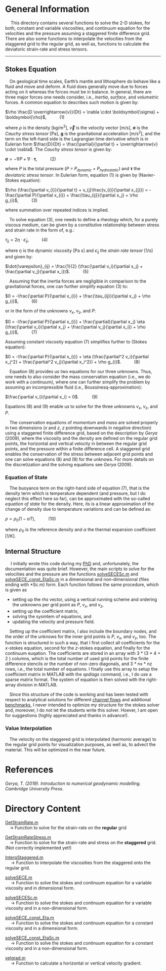 # General Information

&emsp; This directory contains several functions to solve the 2-D stokes, for both, constant and variable viscosities, and continuum equation for the velocities and the pressure assuming a staggered finite difference grid. There are also some functions to interpolate the velocities from the staggered grid to the regular grid, as well as, functions to calculate the deviatoric strain-rate and stress tensors. 

------------------------------------------------------------------------------------------

## Stokes Equation 
&emsp;On geological time scales, Earth’s mantle and lithosphere do behave like a fluid and move and deform. A fluid does generally move due to forces acting on it whereas the forces must be in balance. In general, there are three major forces one needs consider, i.e., *inertia*, *surface*, and *volumetric* forces. A common equation to describes such motion is given by: 

$\rho \frac{D \overrightarrow{v}}{Dt} = \nabla \cdot \boldsymbol{\sigma} + \boldsymbol{\rho}$,&emsp;&emsp;&emsp;(1)

where *ρ* is the density [kg/m<sup>3</sup>], $\overrightarrow{v}$ is the velocity vector [m/s], $\boldsymbol{\sigma}$ is the *Cauchy stress tensor* [Pa], $\boldsymbol{g}$ is the gravitational acceleration [m/s<sup>2</sup>], and the term on the left-hand side is the Lagrangian time derivative which is in Eulerian form $\frac{D}{Dt} = \frac{\partial}{\partial t} + \overrightarrow{v} \cdot \nabla$. The *Cauchy stress tensor* is given by: 

$\boldsymbol{\sigma} = -\nabla P + \nabla \cdot \boldsymbol{\tau}$,&emsp;&emsp;&emsp;(2)

where *P* is the total pressure (*P = P<sub>dynamic</sub> + P<sub>hydrostatic</sub>*) and $\boldsymbol{\tau}$ the *deviatoric stress tensor*. In Eulerian form, equation (1) is given by (Navier-Stokes equation):

$\rho (\frac{\partial v_{i}}{\partial t} + v_{j}\frac{v_{i}}{\partial x_{j}}) = -\frac{\partial P}{\partial x_{i}} + \frac{\tau_{ij}}{\partial x_j} + \rho g_{i}$,&emsp;&emsp;&emsp;(3)

where summation over repeated indices is implied. 

&emsp;To solve equation (3), one needs to define a rheology which, for a purely viscous medium, can be given by a constitutive relationship between stress and strain rate in the form of, e.g.:

$\tau_{ij} = 2 \eta \cdot \dot{\varepsilon}_{ij}$,&emsp;&emsp;&emsp;(4)

where $\eta$ is the dynamic viscosity [Pa s] and $\dot{\varepsilon}_{ij}$ the *strain rate tensor* [1/s] and given by: 

$\dot{\varepsilon}_{ij} = \frac{1}{2} (\frac{\partial v_i}{\partial x_j} + \frac{\partial v_j}{\partial x_i})$.&emsp;&emsp;&emsp;(5)

&emsp;Assuming that the inertia forces are negligible in comparison to the gravitational forces, one can further simplify equation (3) to:

$0 = -\frac{\partial P}{\partial x_{i}} + \frac{\tau_{ij}}{\partial x_j} + \rho g_{i}$,&emsp;&emsp;&emsp;(6)

or in the form of the unknowns *v<sub>x</sub>*, *v<sub>z</sub>*, and *P*:

$0 = -\frac{\partial P}{\partial x_{i}} + \frac{\partial}{\partial x_j} \eta (\frac{\partial v_i}{\partial x_j} + \frac{\partial v_j}{\partial x_i}) + \rho g_{i}$,&emsp;&emsp;&emsp;(7)

Assuming constant viscosity equation (7) simplifies further to (Stokes equation): 

$0 = -\frac{\partial P}{\partial x_{i}} + \eta (\frac{\partial^2 v_i}{\partial x_j^2} + \frac{\partial^2 v_j}{\partial x_i^2}) + \rho g_{i}$.&emsp;&emsp;&emsp;(8)

&emsp;Equation (8) provides us two equations for our three unknowns. Thus, one needs to also consider the mass conservation equation (i.e., we do work with a continuum), where one can further simplify the problem by assuming an incompressible fluid (i.e., Boussinesq-approximation):

$\frac{\partial v_i}{\partial x_i} = 0$.&emsp;&emsp;&emsp;(9)

Equations (8) and (9) enable us to solve for the three unknowns *v<sub>x</sub>*, *v<sub>z</sub>*, and *P*. 

&emsp;The conservation equations of *momentum* and *mass* are solved properly in two dimensions (*x* and *z*, *z* pointing downwards in negative direction) using a staggered finite difference grid, based on the description by *Gerya* (2009), where the viscosity and the density are defined on the regular grid points, the horizontal and vertical velocity in between the regular grid points, and the pressure within a finite difference cell. A staggered grid enables the conservation of the stress between adjacent grid points and one can solve equations (8) and (9) for the unknows. For more details on the discretization and the solving equations see *Gerya* (2009). 

### Equation of State
&emsp;The buoyance term on the right-hand side of equation (7), that is the density term which is temperature dependent (and pressure, but I do neglect this effect here so far), can be approximated with the so-called *equation of state* for the density. Here, its is a linear approximation of the change of density due to temperature variations and can be defined as:

$\rho = \rho_0 (1-\alpha T)$,&emsp;&emsp;&emsp;(10)

where *ρ<sub>0</sub>* is the reference density and *α* the thermal expansion coefficient [1/K]. 

## Internal Structure

&emsp; I initially wrote this code during my [PhD](https://onedrive.live.com/?authkey=%21AHBJz3oP27xd42Y&cid=775D7EE18409BBFB&id=775D7EE18409BBFB%21674908&parId=775D7EE18409BBFB%21623998&o=OneUp) and, unfortunately, the documentation was quite brief. However, the main scripts to solve for the velocities and the pressure are the functions [solveSECE](https://github.com/LukasFuchs/FDCSGm/blob/main/StokesProblem/solveSECE.m)[Sc.m](https://github.com/LukasFuchs/FDCSGm/blob/main/StokesProblem/solveSECESc.m) and [solveSECE_const_Eta](https://github.com/LukasFuchs/FDCSGm/blob/main/StokesProblem/solveSECE_const_Eta.m)[Sc.m](https://github.com/LukasFuchs/FDCSGm/blob/main/StokesProblem/solveSECE_const_EtaSc.m) in a dimensional and non-dimensional (files ending with *Sc.m) form. Each function follows the same procedure, which is given as 

- setting up the $rhs$ vector, using a vertical running scheme and ordering the unknowns per grid point as *P*, *v<sub>x</sub>*, and *v<sub>z</sub>*,
- setting up the coefficient matrix,
- solving the sysmtem of equations, and 
- updating the velocity and pressure field.

&emsp;Setting up the coefficient matrix, I also include the boundary nodes, and the order of the unknows for the inner grid points is *P*, *v<sub>x</sub>*, and *v<sub>z</sub>*, too. The function is structured in such a way, that I first collect all coefficients for the *x*-stokes equation, second for the *z*-stokes equation, and finally for the continuum euqation. The coefficients are stored in an array with 3 * (3 * 4 + 2 ) columns, which is the total number of used grid points for the finite difference stencils or the number of non-zero diagonals, and 3 * nx * nz rows, i.e., the total number of equations. I finally use this array to setup the coefficient matrix in MATLAB with the *spdiags* command, i.e., I do use a sparse matrix format. The system of equation is then solved with the right-array division in MATLAB. 

&emsp;Since this structure of the code is working and has been tested with respect to analytical solutions for different [channel flows](https://github.com/LukasFuchs/FDCSGm/tree/main/Benchmark/ChannelFlow) and additional [benchmarks](https://github.com/LukasFuchs/FDCSGm/tree/main/Benchmark), I never intended to optimize *my* structure for the stokes solver and, moreover, I do not let the students write this solver. Hoever, I am open for suggestions (highly appreciated and thanks in advance!). 

### Value Interpolation

&emsp;The velocity on the staggered grid is interpolated (harmonic average) to the regular grid points for visualization purposes, as well as, to advect the material. This will be optimized in the near future. 

# References 

*Gerya, T. (2019). Introduction to numerical geodynamic modelling. Cambridge University Press.*

# Directory Content
[GetStrainRate.m](https://github.com/LukasFuchs/FDCSGm/blob/main/StokesProblem/GetStrainRate.m)<br>
&emsp;-> Function to solve for the strain-rate on the **regular** grid

[GetStrainRateStress.m](https://github.com/LukasFuchs/FDCSGm/blob/main/StokesProblem/GetStrainRateStress.m)<br>
&emsp;-> Function to solve for the strain-rate and stress on the **staggered** grid. (Not correctly implemented yet!)

[InterpStaggered.m](https://github.com/LukasFuchs/FDCSGm/blob/main/StokesProblem/InterpStaggered.m)<br>
&emsp; -> Function to interpolate the viscosities from the staggered onto the regular grid.

[solveSECE.m](https://github.com/LukasFuchs/FDCSGm/blob/main/StokesProblem/solveSECE.m)<br>
&emsp; -> Function to solve the stokes and continuum equation for a variable viscosity and in dimensional form. 

[solveSECESc.m](https://github.com/LukasFuchs/FDCSGm/blob/main/StokesProblem/solveSECESc.m)<br>
&emsp; -> Function to solve the stokes and continuum equation for a variable viscosity and in a non-dimensional form. 

[solveSECE_const_Eta.m](https://github.com/LukasFuchs/FDCSGm/blob/main/StokesProblem/solveSECE_const_Eta.m)<br>
&emsp; -> Function to solve the stokes and continuum equation for a constant viscosity and in a dimensional form. 

[solveSECE_const_EtaSc.m](https://github.com/LukasFuchs/FDCSGm/blob/main/StokesProblem/solveSECE_const_EtaSc.m)<br>
&emsp; -> Function to solve the stokes and continuum equation for a constant viscosity and in a non-dimensional form. 

[velgrad.m](https://github.com/LukasFuchs/FDCSGm/blob/main/StokesProblem/velgrad.m)<br>
&emsp; -> Function to calculate a horizontal or vertical velocity gradient.

